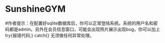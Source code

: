 # SunshineGYM

#作者提示：在配置好sqlite数据库后，你可以正常登陆系统。系统的用户名和密码都是admin。另外在会员信息窗口，可能会出现照片展示出现bug，你可以加上try{报错代码;} catch{} 无须做任何异常处理。
